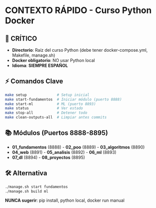 # CONTEXTO RÁPIDO - Curso Python Docker

## 🚨 CRÍTICO
- **Directorio**: Raíz del curso Python (debe tener docker-compose.yml, Makefile, manage.sh)
- **Docker obligatorio**: NO usar Python local
- **Idioma**: **SIEMPRE ESPAÑOL**

## ⚡ Comandos Clave
```bash
make setup              # Setup inicial
make start-fundamentos  # Iniciar módulo (puerto 8888)
make start-ml           # ML (puerto 8893)
make status             # Ver estado
make stop-all           # Detener todo
make clean-outputs-all  # Limpiar antes commits
```

## 📚 Módulos (Puertos 8888-8895)
- **01_fundamentos** (8888) - **02_poo** (8889) - **03_algoritmos** (8890)
- **04_web** (8891) - **05_analisis** (8892) - **06_ml** (8893)
- **07_dl** (8894) - **08_proyectos** (8895)

## 🛠️ Alternativa
```bash
./manage.sh start fundamentos
./manage.sh build ml
```

**NUNCA sugerir**: pip install, python local, docker run manual
